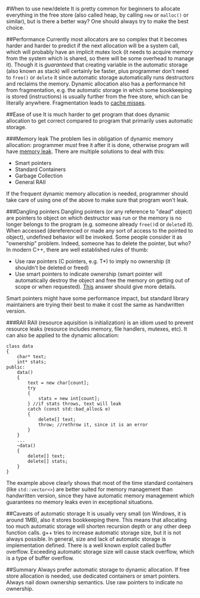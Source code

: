 #When to use new/delete
It is pretty common for beginners to allocate everything in the free store (also called heap, by calling `new` or `malloc()` or similar), but is there a better way? One should always try to make the best choice.

##Performance
Currently most allocators are so complex that it becomes harder and harder to predict if the next allocation will be a system call, which will probably have an implicit mutex lock (it needs to acquire memory from the system which is shared, so there will be some overhead to manage it). Though it is *guaranteed* that creating variable in the automatic storage (also known as stack) will certainly be faster, plus programmer don't need to `free()` or `delete` it since automatic storage automatically runs destructors and reclaims the memory. 
Dynamic allocation also has a performance hit from fragmentation, e.g. the automatic storage in which some bookkeeping is stored (instructions) is usually further from the free store, which can be literally anywhere. Fragmentation leads to [cache misses](http://stackoverflow.com/questions/18559342/what-is-a-cache-hit-and-a-cache-miss-why-context-switching-would-cause-cache-mi).

##Ease of use
It is much harder to get program that does dynamic allocation to get correct compared to program that primarily uses automatic storage. 

###Memory leak
The problem lies in obligation of dynamic memory allocation: programmer *must* free it after it is done, otherwise program will have [memory leak](https://en.wikipedia.org/wiki/Memory_leak). There are multiple solutions to deal with this:

 - Smart pointers
 - Standard Containers
 - Garbage Collection
 - General RAII

If the frequent dynamic memory allocation is needed, programmer should take care of using one of the above to make sure that program won't leak.

###Dangling pointers
Dangling pointers (or any reference to "dead" object) are pointers to object on which destructor was run or the memory is no longer belongs to the program (e.g. someone already `free()`d or `delete`d it). When accessed (dereferenced or made any sort of access to the pointed to object), undefined behavior will be invoked. Some people consider it as "ownership" problem. Indeed, someone has to delete the pointer, but who? In modern C++, there are well established rules of thumb:

 - Use raw pointers (C pointers, e.g. T*) to imply no ownership (it shouldn't be deleted or freed)
 - Use smart pointers to indicate ownership (smart pointer will automatically destroy the object and free the memory on getting out of scope or when requested). [This](http://stackoverflow.com/questions/106508/what-is-a-smart-pointer-and-when-should-i-use-one) answer should give more details.

Smart pointers might have some performance impact, but standard library maintainers are trying their best to make it cost the same as handwritten version.

###RAII
RAII (resource aquisition is initialization) is an idiom used to prevent resource leaks (resource includes memory, file handlers, mutexes, etc). It can also be applied to the dynamic allocation:

    class data
    {
    	char* text;
        int* stats;
    public:
    	data()
        {
        	text = new char[count];
            try 
            {
            	stats = new int[count];
            } //if stats throws, text will leak
            catch (const std::bad_alloc& e)
            {
            	delete[] text;
                throw; //rethrow it, since it is an error
            }
        }
        ...
        ~data()
        {
        	delete[] text;
            delete[] stats;
        }
    }

The example above clearly shows that most of the time standard containers (like `std::vector<>`) are better suited for memory management than handwritten version, since they have automatic memory management which guarantees no memory leaks even in exceptional situations. 

##Caveats of automatic storage
It is usually very small (on Windows, it is around 1MB), also it stores bookkeeping there. This means that allocating too much automatic storage will shorten recursion depth or any other deep function calls. g++ tries to increase automatic storage size, but it is not always possible. In general, size and lack of automatic storage is implementation defined. There is a well known exploit called buffer overflow. Exceeding automatic storage size will cause stack overflow, which is a type of buffer overflow.

##Summary
Always prefer automatic storage to dynamic allocation. If free store allocation is needed, use dedicated containers or smart pointers. Always nail down ownership semantics. Use raw pointers to indicate no ownership.
